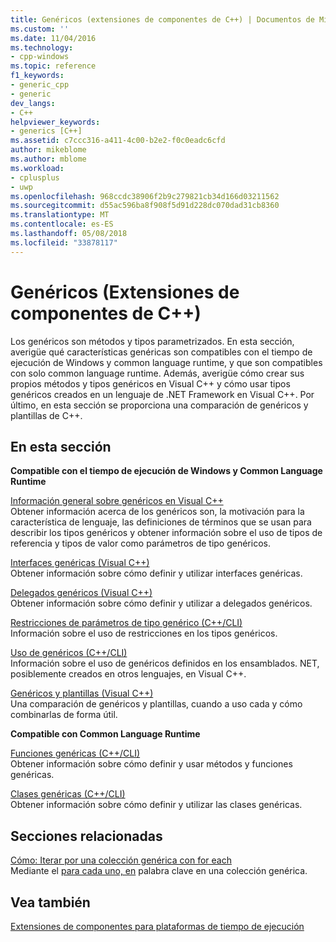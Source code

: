 ```yaml
---
title: Genéricos (extensiones de componentes de C++) | Documentos de Microsoft
ms.custom: ''
ms.date: 11/04/2016
ms.technology:
- cpp-windows
ms.topic: reference
f1_keywords:
- generic_cpp
- generic
dev_langs:
- C++
helpviewer_keywords:
- generics [C++]
ms.assetid: c7ccc316-a411-4c00-b2e2-f0c0eadc6cfd
author: mikeblome
ms.author: mblome
ms.workload:
- cplusplus
- uwp
ms.openlocfilehash: 968ccdc38906f2b9c279821cb34d166d03211562
ms.sourcegitcommit: d55ac596ba8f908f5d91d228dc070dad31cb8360
ms.translationtype: MT
ms.contentlocale: es-ES
ms.lasthandoff: 05/08/2018
ms.locfileid: "33878117"
---
```

# <a name="generics--c-component-extensions"></a>Genéricos (Extensiones de componentes de C++)
Los genéricos son métodos y tipos parametrizados. En esta sección, averigüe qué características genéricas son compatibles con el tiempo de ejecución de Windows y common language runtime, y que son compatibles con solo common language runtime. Además, averigüe cómo crear sus propios métodos y tipos genéricos en Visual C++ y cómo usar tipos genéricos creados en un lenguaje de .NET Framework en Visual C++. Por último, en esta sección se proporciona una comparación de genéricos y plantillas de C++.  
  
## <a name="in-this-section"></a>En esta sección  
 **Compatible con el tiempo de ejecución de Windows y Common Language Runtime**  
  
 [Información general sobre genéricos en Visual C++](../windows/overview-of-generics-in-visual-cpp.md)  
 Obtener información acerca de los genéricos son, la motivación para la característica de lenguaje, las definiciones de términos que se usan para describir los tipos genéricos y obtener información sobre el uso de tipos de referencia y tipos de valor como parámetros de tipo genéricos.  
  
 [Interfaces genéricas (Visual C++)](../windows/generic-interfaces-visual-cpp.md)  
 Obtener información sobre cómo definir y utilizar interfaces genéricas.  
  
 [Delegados genéricos (Visual C++)](../windows/generic-delegates-visual-cpp.md)  
 Obtener información sobre cómo definir y utilizar a delegados genéricos.  
  
 [Restricciones de parámetros de tipo genérico (C++/CLI)](../windows/constraints-on-generic-type-parameters-cpp-cli.md)  
 Información sobre el uso de restricciones en los tipos genéricos.  
  
 [Uso de genéricos (C++/CLI)](../windows/consuming-generics-cpp-cli.md)  
 Información sobre el uso de genéricos definidos en los ensamblados. NET, posiblemente creados en otros lenguajes, en Visual C++.  
  
 [Genéricos y plantillas (Visual C++)](../windows/generics-and-templates-visual-cpp.md)  
 Una comparación de genéricos y plantillas, cuando a uso cada y cómo combinarlas de forma útil.  
  
 **Compatible con Common Language Runtime**  
  
 [Funciones genéricas (C++/CLI)](../windows/generic-functions-cpp-cli.md)  
 Obtener información sobre cómo definir y usar métodos y funciones genéricas.  
  
 [Clases genéricas (C++/CLI)](../windows/generic-classes-cpp-cli.md)  
 Obtener información sobre cómo definir y utilizar las clases genéricas.  
  
## <a name="related-sections"></a>Secciones relacionadas  
 [Cómo: Iterar por una colección genérica con for each](../dotnet/how-to-iterate-over-a-generic-collection-with-for-each.md)  
 Mediante el [para cada uno, en](../dotnet/for-each-in.md) palabra clave en una colección genérica.  
  
## <a name="see-also"></a>Vea también  
 [Extensiones de componentes para plataformas de tiempo de ejecución](../windows/component-extensions-for-runtime-platforms.md)